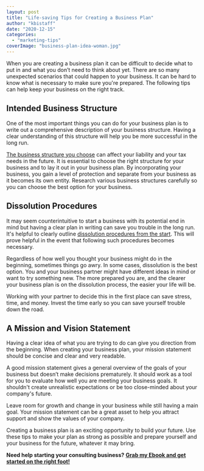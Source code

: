 ```yaml
---
layout: post
title: "Life-saving Tips for Creating a Business Plan"
author: "kbistaff"
date: "2020-12-15"
categories: 
  - "marketing-tips"
coverImage: "business-plan-idea-woman.jpg"
---
```


When you are creating a business plan it can be difficult to decide what to put in and what you don’t need to think about yet. There are so many unexpected scenarios that could happen to your business. It can be hard to know what is necessary to make sure you're prepared. The following tips can help keep your business on the right track.

## Intended Business Structure

One of the most important things you can do for your business plan is to write out a comprehensive description of your business structure. Having a clear understanding of this structure will help you be more successful in the long run.

[The business structure you choose](https://corporatefinanceinstitute.com/resources/knowledge/strategy/business-structure/) can affect your liability and your tax needs in the future. It is essential to choose the right structure for your business and to lay it out in your business plan. By incorporating your business, you gain a level of protection and separate from your business as it becomes its own entity. Research various business structures carefully so you can choose the best option for your business.

## Dissolution Procedures

It may seem counterintuitive to start a business with its potential end in mind but having a clear plan in writing can save you trouble in the long run. It's helpful to clearly outline [dissolution procedures from the start](https://rogsonfirm.com/business-dissolution/). This will prove helpful in the event that following such procedures becomes necessary.

Regardless of how well you thought your business might do in the beginning, sometimes things go awry. In some cases, dissolution is the best option. You and your business partner might have different ideas in mind or want to try something new. The more prepared you are, and the clearer your business plan is on the dissolution process, the easier your life will be.

Working with your partner to decide this in the first place can save stress, time, and money. Invest the time early so you can save yourself trouble down the road.

## A Mission and Vision Statement

Having a clear idea of what you are trying to do can give you direction from the beginning. When creating your business plan, your mission statement should be concise and clear and very readable.

A good mission statement gives a general overview of the goals of your business but doesn’t make decisions prematurely. It should work as a tool for you to evaluate how well you are meeting your business goals. It shouldn't create unrealistic expectations or be too close-minded about your company's future.

Leave room for growth and change in your business while still having a main goal. Your mission statement can be a great asset to help you attract support and show the values of your company.

Creating a business plan is an exciting opportunity to build your future. Use these tips to make your plan as strong as possible and prepare yourself and your business for the future, whatever it may bring.

**Need help starting your consulting business?** [**Grab my Ebook and get started on the right foot!**](https://go.katebagoy.com/ebook)
